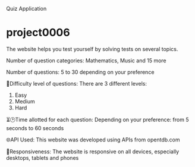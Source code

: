 Quiz Application
# project0006

The website helps you test yourself by solving tests on several topics.

Number of question categories: Mathematics, Music and 15 more

Number of questions: 5 to 30 depending on your preference
 
🎢Difficulty level of questions: There are 3 different levels: 
  1. Easy
  2. Medium
  3. Hard

⏳🕑Time allotted for each question: Depending on your preference: from 5 seconds to 60 seconds

🌐API Used: This website was developed using APIs from opentdb.com

🎫Responsiveness: The website is responsive on all devices, especially desktops, tablets and phones
